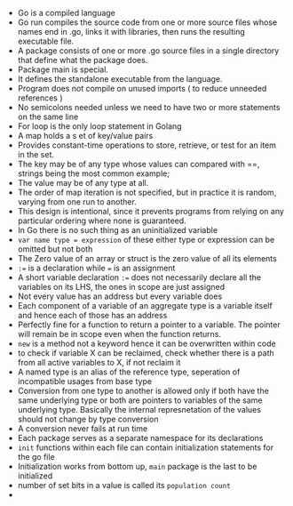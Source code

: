 * Go is a compiled language
* Go run compiles the source code from one or more source files whose names end in .go, links it with libraries, then runs the resulting executable file.
* A package consists of one or more .go source files in a single directory that define what the package does.
* Package main is special.
* It defines the standalone executable from the language.
* Program does not compile on unused imports ( to reduce unneeded references )
* No semicolons needed unless we need to have two or more statements on the same line
* For loop is the only loop statement in Golang
* A map holds a s et of key/value pairs 
* Provides constant-time operations to store, retrieve, or test for an item in the set. 
* The key may be of any type whose values can compared with ==, strings being the most common example; 
* The value may be of any type at all.
* The order of map iteration is not specified, but in practice it is random, varying from one run to another. 
* This design is intentional, since it prevents programs from relying on any particular ordering where none is guaranteed.
* In Go there is no such thing as an uninitialized variable
* `var name type = expression` of these either type or expression can be omitted but not both
* The Zero value of an array or struct is the zero value of all its elements
* `:=` is a declaration while `=` is an assignment
* A short variable declaration `:=` does not necessarily declare all the variables on its LHS, the ones in scope are just assigned
* Not every value has an address but every variable does
* Each component of a variable of an aggregate type is a variable itself and hence each of those has an address
* Perfectly fine for a function to return a pointer to a variable. The pointer will remain be in scope even when the function returns.
* `new` is a method not a keyword hence it can be overwritten within code
* to check if variable X can be reclaimed, check whether there is a path from all active variables to X, if not reclaim it
* A named type is an alias of the reference type, seperation of incompatible usages from base type
* Conversion from one type to another is allowed only if both have the same underlying type or both are pointers to variables of the same underlying type. Basically the internal represnetation of the values should not change by type conversion
* A conversion never fails at run time
* Each package serves as a separate namespace for its declarations
* `init` functions within each file can contain initialization statements for the go file
* Initialization works from bottom up, `main` package is the last to be initialized
* number of set bits in a value is called its `population count`
* 